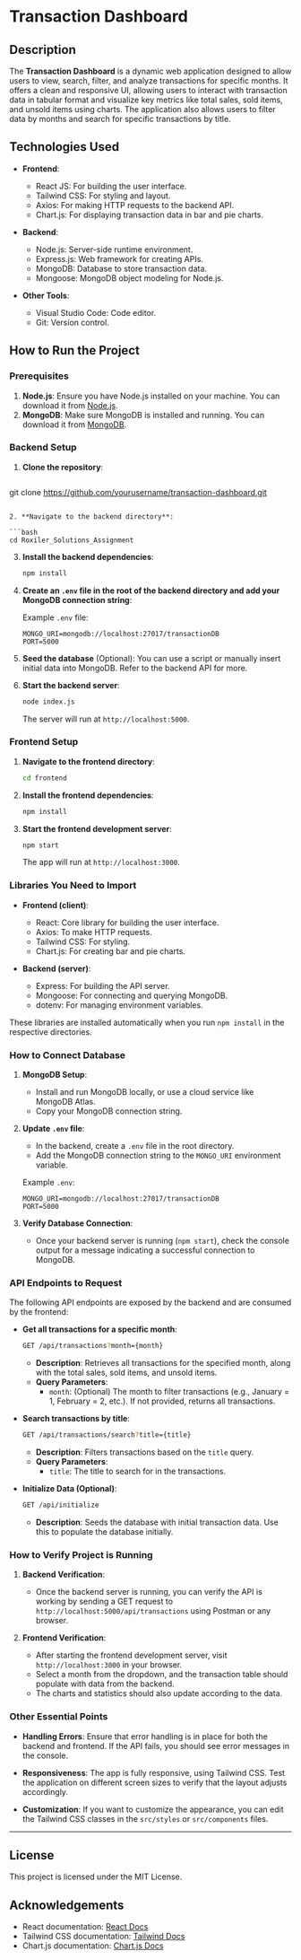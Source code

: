# Transaction Dashboard

## Description

The **Transaction Dashboard** is a dynamic web application designed to allow users to view, search, filter, and analyze transactions for specific months. It offers a clean and responsive UI, allowing users to interact with transaction data in tabular format and visualize key metrics like total sales, sold items, and unsold items using charts. The application also allows users to filter data by months and search for specific transactions by title.

## Technologies Used

- **Frontend**:
  - React JS: For building the user interface.
  - Tailwind CSS: For styling and layout.
  - Axios: For making HTTP requests to the backend API.
  - Chart.js: For displaying transaction data in bar and pie charts.

- **Backend**:
  - Node.js: Server-side runtime environment.
  - Express.js: Web framework for creating APIs.
  - MongoDB: Database to store transaction data.
  - Mongoose: MongoDB object modeling for Node.js.

- **Other Tools**:
  - Visual Studio Code: Code editor.
  - Git: Version control.

## How to Run the Project

### Prerequisites

1. **Node.js**: Ensure you have Node.js installed on your machine. You can download it from [Node.js](https://nodejs.org/).
2. **MongoDB**: Make sure MongoDB is installed and running. You can download it from [MongoDB](https://www.mongodb.com/).

### Backend Setup

1. **Clone the repository**:

   ```bash
  git clone https://github.com/yourusername/transaction-dashboard.git
   ```

2. **Navigate to the backend directory**:

   ```bash
   cd Roxiler_Solutions_Assignment
   ```

3. **Install the backend dependencies**:

   ```bash
   npm install
   ```

4. **Create an `.env` file in the root of the backend directory and add your MongoDB connection string**:

   Example `.env` file:
   
   ```env
   MONGO_URI=mongodb://localhost:27017/transactionDB
   PORT=5000
   ```

5. **Seed the database** (Optional):
   You can use a script or manually insert initial data into MongoDB. Refer to the backend API for more.

6. **Start the backend server**:

   ```bash
   node index.js
   ```

   The server will run at `http://localhost:5000`.

### Frontend Setup

1. **Navigate to the frontend directory**:

   ```bash
   cd frontend
   ```

2. **Install the frontend dependencies**:

   ```bash
   npm install
   ```

3. **Start the frontend development server**:

   ```bash
   npm start
   ```

   The app will run at `http://localhost:3000`.

### Libraries You Need to Import

- **Frontend (client)**:
  - React: Core library for building the user interface.
  - Axios: To make HTTP requests.
  - Tailwind CSS: For styling.
  - Chart.js: For creating bar and pie charts.

- **Backend (server)**:
  - Express: For building the API server.
  - Mongoose: For connecting and querying MongoDB.
  - dotenv: For managing environment variables.

These libraries are installed automatically when you run `npm install` in the respective directories.

### How to Connect Database

1. **MongoDB Setup**:
   - Install and run MongoDB locally, or use a cloud service like MongoDB Atlas.
   - Copy your MongoDB connection string.
   
2. **Update `.env` file**:
   - In the backend, create a `.env` file in the root directory.
   - Add the MongoDB connection string to the `MONGO_URI` environment variable.
   
   Example `.env`:
   
   ```env
   MONGO_URI=mongodb://localhost:27017/transactionDB
   PORT=5000
   ```

3. **Verify Database Connection**:
   - Once your backend server is running (`npm start`), check the console output for a message indicating a successful connection to MongoDB.

### API Endpoints to Request

The following API endpoints are exposed by the backend and are consumed by the frontend:

- **Get all transactions for a specific month**:
  
  ```bash
  GET /api/transactions?month={month}
  ```

  - **Description**: Retrieves all transactions for the specified month, along with the total sales, sold items, and unsold items.
  - **Query Parameters**: 
    - `month`: (Optional) The month to filter transactions (e.g., January = 1, February = 2, etc.). If not provided, returns all transactions.

- **Search transactions by title**:
  
  ```bash
  GET /api/transactions/search?title={title}
  ```

  - **Description**: Filters transactions based on the `title` query.
  - **Query Parameters**: 
    - `title`: The title to search for in the transactions.

- **Initialize Data (Optional)**:

  ```bash
  GET /api/initialize
  ```

  - **Description**: Seeds the database with initial transaction data. Use this to populate the database initially.

### How to Verify Project is Running

1. **Backend Verification**:
   - Once the backend server is running, you can verify the API is working by sending a GET request to `http://localhost:5000/api/transactions` using Postman or any browser.

2. **Frontend Verification**:
   - After starting the frontend development server, visit `http://localhost:3000` in your browser.
   - Select a month from the dropdown, and the transaction table should populate with data from the backend.
   - The charts and statistics should also update according to the data.

### Other Essential Points

- **Handling Errors**: Ensure that error handling is in place for both the backend and frontend. If the API fails, you should see error messages in the console.
  
- **Responsiveness**: The app is fully responsive, using Tailwind CSS. Test the application on different screen sizes to verify that the layout adjusts accordingly.

- **Customization**: If you want to customize the appearance, you can edit the Tailwind CSS classes in the `src/styles` or `src/components` files.

---

## License

This project is licensed under the MIT License.

## Acknowledgements

- React documentation: [React Docs](https://reactjs.org/docs/getting-started.html)
- Tailwind CSS documentation: [Tailwind Docs](https://tailwindcss.com/docs)
- Chart.js documentation: [Chart.js Docs](https://www.chartjs.org/docs/latest/)

